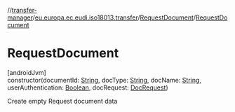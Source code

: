 //[transfer-manager](../../../index.md)/[eu.europa.ec.eudi.iso18013.transfer](../index.md)/[RequestDocument](index.md)/[RequestDocument](-request-document.md)

# RequestDocument

[androidJvm]\
constructor(documentId: [String](https://kotlinlang.org/api/latest/jvm/stdlib/kotlin/-string/index.html), docType: [String](https://kotlinlang.org/api/latest/jvm/stdlib/kotlin/-string/index.html), docName: [String](https://kotlinlang.org/api/latest/jvm/stdlib/kotlin/-string/index.html), userAuthentication: [Boolean](https://kotlinlang.org/api/latest/jvm/stdlib/kotlin/-boolean/index.html), docRequest: [DocRequest](../-doc-request/index.md))

Create empty Request document data
